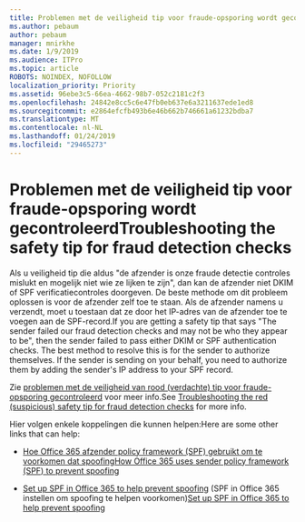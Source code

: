 ```yaml
---
title: Problemen met de veiligheid tip voor fraude-opsporing wordt gecontroleerd
ms.author: pebaum
author: pebaum
manager: mnirkhe
ms.date: 1/9/2019
ms.audience: ITPro
ms.topic: article
ROBOTS: NOINDEX, NOFOLLOW
localization_priority: Priority
ms.assetid: 96ebe3c5-66ea-4662-98b7-052c2181c2f3
ms.openlocfilehash: 24842e8cc5c6e47fb0eb637e6a3211637ede1ed8
ms.sourcegitcommit: e2864efcfb493b6e46b662b746661a61232bdba7
ms.translationtype: MT
ms.contentlocale: nl-NL
ms.lasthandoff: 01/24/2019
ms.locfileid: "29465273"
---
```

# <a name="troubleshooting-the-safety-tip-for-fraud-detection-checks"></a><span data-ttu-id="6ee44-102">Problemen met de veiligheid tip voor fraude-opsporing wordt gecontroleerd</span><span class="sxs-lookup"><span data-stu-id="6ee44-102">Troubleshooting the safety tip for fraud detection checks</span></span>

<span data-ttu-id="6ee44-p101">Als u veiligheid tip die aldus "de afzender is onze fraude detectie controles mislukt en mogelijk niet wie ze lijken te zijn", dan kan de afzender niet DKIM of SPF verificatiecontroles doorgeven. De beste methode om dit probleem oplossen is voor de afzender zelf toe te staan. Als de afzender namens u verzendt, moet u toestaan dat ze door het IP-adres van de afzender toe te voegen aan de SPF-record.</span><span class="sxs-lookup"><span data-stu-id="6ee44-p101">If you are getting a safety tip that says "The sender failed our fraud detection checks and may not be who they appear to be", then the sender failed to pass either DKIM or SPF authentication checks. The best method to resolve this is for the sender to authorize themselves. If the sender is sending on your behalf, you need to authorize them by adding the sender's IP address to your SPF record.</span></span>
  
<span data-ttu-id="6ee44-106">Zie [problemen met de veiligheid van rood (verdachte) tip voor fraude-opsporing gecontroleerd](https://blogs.msdn.microsoft.com/tzink/2016/11/02/troubleshooting-the-red-suspicious-safety-tip-for-fraud-detection-checks/) voor meer info.</span><span class="sxs-lookup"><span data-stu-id="6ee44-106">See [Troubleshooting the red (suspicious) safety tip for fraud detection checks](https://blogs.msdn.microsoft.com/tzink/2016/11/02/troubleshooting-the-red-suspicious-safety-tip-for-fraud-detection-checks/) for more info.</span></span> 
  
<span data-ttu-id="6ee44-107">Hier volgen enkele koppelingen die kunnen helpen:</span><span class="sxs-lookup"><span data-stu-id="6ee44-107">Here are some other links that can help:</span></span>
  
- [<span data-ttu-id="6ee44-108">Hoe Office 365 afzender policy framework (SPF) gebruikt om te voorkomen dat spoofing</span><span class="sxs-lookup"><span data-stu-id="6ee44-108">How Office 365 uses sender policy framework (SPF) to prevent spoofing</span></span>](https://docs.microsoft.com/en-us/office365/SecurityCompliance/how-office-365-uses-spf-to-prevent-spoofing)
    
- <span data-ttu-id="6ee44-109">[Set up SPF in Office 365 to help prevent spoofing](https://docs.microsoft.com/en-us/office365/SecurityCompliance/set-up-spf-in-office-365-to-help-prevent-spoofing) (SPF in Office 365 instellen om spoofing te helpen voorkomen)</span><span class="sxs-lookup"><span data-stu-id="6ee44-109">[Set up SPF in Office 365 to help prevent spoofing](https://docs.microsoft.com/en-us/office365/SecurityCompliance/set-up-spf-in-office-365-to-help-prevent-spoofing)</span></span>
    

